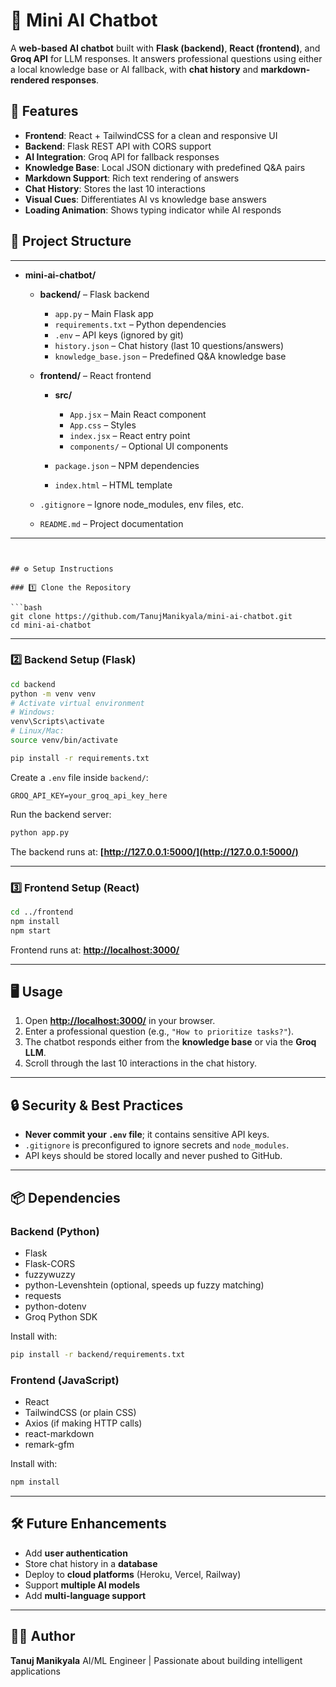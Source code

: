 

# 🤖 Mini AI Chatbot

A **web-based AI chatbot** built with **Flask (backend)**, **React (frontend)**, and **Groq API** for LLM responses.
It answers professional questions using either a local knowledge base or AI fallback, with **chat history** and **markdown-rendered responses**.


## 🚀 Features

* **Frontend**: React + TailwindCSS for a clean and responsive UI
* **Backend**: Flask REST API with CORS support
* **AI Integration**: Groq API for fallback responses
* **Knowledge Base**: Local JSON dictionary with predefined Q&A pairs
* **Markdown Support**: Rich text rendering of answers
* **Chat History**: Stores the last 10 interactions
* **Visual Cues**: Differentiates AI vs knowledge base answers
* **Loading Animation**: Shows typing indicator while AI responds



## 📂 Project Structure

---

* **mini-ai-chatbot/**

  * **backend/** – Flask backend

    * `app.py` – Main Flask app
    * `requirements.txt` – Python dependencies
    * `.env` – API keys (ignored by git)
    * `history.json` – Chat history (last 10 questions/answers)
    * `knowledge_base.json` – Predefined Q&A knowledge base
  * **frontend/** – React frontend

    * **src/**

      * `App.jsx` – Main React component
      * `App.css` – Styles
      * `index.jsx` – React entry point
      * `components/` – Optional UI components
    * `package.json` – NPM dependencies
    * `index.html` – HTML template
  * `.gitignore` – Ignore node_modules, env files, etc.
  * `README.md` – Project documentation

---



````


## ⚙️ Setup Instructions

### 1️⃣ Clone the Repository

```bash
git clone https://github.com/TanujManikyala/mini-ai-chatbot.git
cd mini-ai-chatbot
````

---

### 2️⃣ Backend Setup (Flask)

```bash
cd backend
python -m venv venv
# Activate virtual environment
# Windows:
venv\Scripts\activate
# Linux/Mac:
source venv/bin/activate

pip install -r requirements.txt
```

Create a `.env` file inside `backend/`:

```
GROQ_API_KEY=your_groq_api_key_here
```

Run the backend server:

```bash
python app.py
```

The backend runs at: **[http://127.0.0.1:5000/](http://127.0.0.1:5000/)**

---

### 3️⃣ Frontend Setup (React)

```bash
cd ../frontend
npm install
npm start
```

Frontend runs at: **[http://localhost:3000/](http://localhost:3000/)**

---

## 🖥️ Usage

1. Open **[http://localhost:3000/](http://localhost:3000/)** in your browser.
2. Enter a professional question (e.g., `"How to prioritize tasks?"`).
3. The chatbot responds either from the **knowledge base** or via the **Groq LLM**.
4. Scroll through the last 10 interactions in the chat history.

---

## 🔒 Security & Best Practices

* **Never commit your `.env` file**; it contains sensitive API keys.
* `.gitignore` is preconfigured to ignore secrets and `node_modules`.
* API keys should be stored locally and never pushed to GitHub.

---

## 📦 Dependencies

### Backend (Python)

* Flask
* Flask-CORS
* fuzzywuzzy
* python-Levenshtein (optional, speeds up fuzzy matching)
* requests
* python-dotenv
* Groq Python SDK

Install with:

```bash
pip install -r backend/requirements.txt
```

### Frontend (JavaScript)

* React
* TailwindCSS (or plain CSS)
* Axios (if making HTTP calls)
* react-markdown
* remark-gfm

Install with:

```bash
npm install
```

---

## 🛠️ Future Enhancements

* Add **user authentication**
* Store chat history in a **database**
* Deploy to **cloud platforms** (Heroku, Vercel, Railway)
* Support **multiple AI models**
* Add **multi-language support**

---

## 👨‍💻 Author

**Tanuj Manikyala**
AI/ML Engineer | Passionate about building intelligent applications









